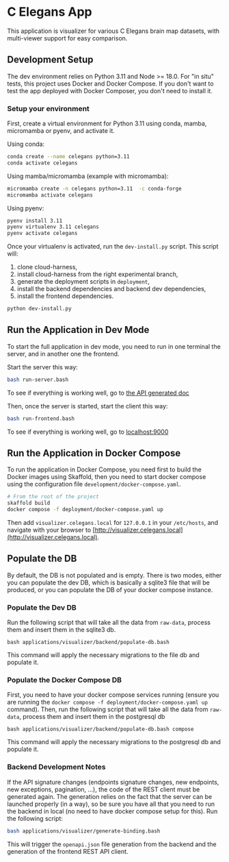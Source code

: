 # C Elegans App

This application is visualizer for various C Elegans brain map datasets, with multi-viewer support for easy comparison.

## Development Setup

The dev environment relies on Python 3.11 and Node >= 18.0.
For "in situ" tests, this project uses Docker and Docker Compose.
If you don't want to test the app deployed with Docker Composer, you don't need to install it.

### Setup your environment

First, create a virtual environment for Python 3.11 using conda, mamba, micromamba or pyenv, and activate it.

Using conda:

```bash
conda create --name celegans python=3.11
conda activate celegans
```

Using mamba/micromamba (example with micromamba):

```bash
micromamba create -n celegans python=3.11  -c conda-forge
micromamba activate celegans
```

Using pyenv:

```bash
pyenv install 3.11
pyenv virtualenv 3.11 celegans
pyenv activate celegans
```

Once your virtualenv is activated, run the `dev-install.py` script.
This script will:

1. clone cloud-harness,
2. install cloud-harness from the right experimental branch,
3. generate the deployment scripts in `deployment`,
4. install the backend dependencies and backend dev dependencies,
5. install the frontend dependencies.

```bash
python dev-install.py
```

## Run the Application in Dev Mode

To start the full application in dev mode, you need to run in one terminal the server, and in another one the frontend.

Start the server this way:

```bash
bash run-server.bash
```

To see if everything is working well, go to [the API generated doc](http://localhost:8000/api/docs)

Then, once the server is started, start the client this way:

```bash
bash run-frontend.bash
```

To see if everything is working well, go to [localhost:9000](http://localhost:9000)


## Run the Application in Docker Compose

To run the application in Docker Compose, you need first to build the Docker images using Skaffold, then you need to start docker compose using the configuration file `development/docker-compose.yaml`.

```bash
# From the root of the project
skaffold build
docker compose -f deployment/docker-compose.yaml up
```

Then add `visualizer.celegans.local` for `127.0.0.1` in your `/etc/hosts`, and navigate with your browser to [http://visualizer.celegans.local](http://visualizer.celegans.local).


## Populate the DB

By default, the DB is not populated and is empty.
There is two modes, either you can populate the dev DB, which is basically a sqlite3 file that will be produced, or you can populate the DB of your docker compose instance.

### Populate the Dev DB

Run the following script that will take all the data from `raw-data`, process them and insert them in the sqlite3 db.

```
bash applications/visualizer/backend/populate-db.bash
```

This command will apply the necessary migrations to the file db and populate it.

### Populate the Docker Compose DB

First, you need to have your docker compose services running (ensure you are running the `docker compose -f deployment/docker-compose.yaml up` command).
Then, run the following script that will take all the data from `raw-data`, process them and insert them in the postgresql db

```
bash applications/visualizer/backend/populate-db.bash compose
```

This command will apply the necessary migrations to the postgresql db and populate it.


### Backend Development Notes

If the API signature changes (endpoints signature changes, new endpoints, new exceptions, pagination, ...), the code of the REST client must be generated again.
The generation relies on the fact that the server can be launched properly (in a way), so be sure you have all that you need to run the backend in local (no need to have docker compose setup for this).
Run the following script:

```bash
bash applications/visualizer/generate-binding.bash
```

This will trigger the `openapi.json` file generation from the backend and the generation of the frontend REST API client.